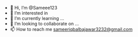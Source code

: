 - 👋 Hi, I’m @Sameee123
- 👀 I’m interested in 
- 🌱 I’m currently learning ...
- 💞️ I’m looking to collaborate on ...
- 📫 How to reach me sameeriqbalbajawar3232@gmail.com

<!---
Sameee123/Sameee123 is a ✨ special ✨ repository because its `README.md` (this file) appears on your GitHub profile.
You can click the Preview link to take a look at your changes.
--->
